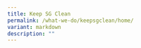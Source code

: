 ```yaml
---
title: Keep SG Clean
permalink: /what-we-do/keepsgclean/home/
variant: markdown
description: ""
---
```


